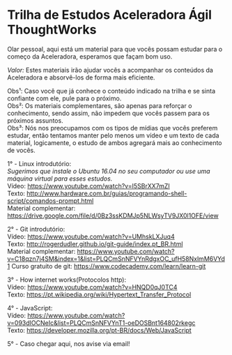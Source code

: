 # Trilha de Estudos Aceleradora Ágil ThoughtWorks  
  
Olar pessoal, aqui está um material para que vocês possam estudar para o começo da Aceleradora, esperamos que façam bom uso.  
  
_Valor:_ Estes materiais irão ajudar vocês a acompanhar os conteúdos da Aceleradora e absorvê-los de forma mais eficiente.  
  
Obs¹: Caso você que já conhece o conteúdo indicado na trilha e se sinta confiante com ele, pule para o próximo.    
Obs²: Os materiais complementares, são apenas para reforçar o conhecimento, sendo assim, não impedem que vocês passem para os próximos assuntos.    
Obs³: Nós nos preocupamos com os tipos de mídias que vocês preferem estudar, então tentamos manter pelo menos um vídeo e um texto de cada material, logicamente, o estudo de ambos agregará mais ao conhecimento de vocês.    

1° - Linux introdutório:  
	_Sugerimos que instale o Ubuntu 16.04 no seu computador ou use uma máquina virtual para esses estudos._  
	Vídeo: https://www.youtube.com/watch?v=I5SBrXX7mZI  
	Texto: http://www.hardware.com.br/guias/programando-shell-script/comandos-prompt.html  
	Material complementar: https://drive.google.com/file/d/0Bz3ssKDMJp5NLWsyTV9JX0l1OFE/view  
    
2° - Git introdutório:  
	Vídeo: https://www.youtube.com/watch?v=UMhskLXJuq4  
	Texto: http://rogerdudler.github.io/git-guide/index.pt_BR.html  
	Material complementar: https://www.youtube.com/watch?v=C18qzn7j4SM&index=1&list=PLQCmSnNFVYnRdgxOC_ufH58NxlmM6VYd1
	Curso gratuito de git: https://www.codecademy.com/learn/learn-git
	  
3° - How internet works(Protocolos http):  
	Vídeo: https://www.youtube.com/watch?v=HNQD0qJ0TC4  
	Texto: https://pt.wikipedia.org/wiki/Hypertext_Transfer_Protocol  
  
4° - JavaScript:  
	Vídeo: https://www.youtube.com/watch?v=093dIOCNeIc&list=PLQCmSnNFVYnT1-oeDOSBnt164802rkegc  
	Texto: https://developer.mozilla.org/pt-BR/docs/Web/JavaScript  
  
5° - Caso chegar aqui, nos avise via email!  



